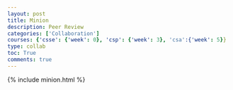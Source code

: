 ```yaml
---
layout: post
title: Minion
description: Peer Review
categories: ['Collaboration']
courses: {'csse': {'week': 0}, 'csp': {'week': 3}, 'csa':{'week': 5}}
type: collab
toc: True
comments: true
---
```


{% include minion.html %}